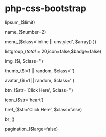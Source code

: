 php-css-bootstrap
=================
lipsum_($limit)

name_($number=2)

menu_($class='inline || unstyled', $array() ))

listgroup_($total=20,$icon=false,$badge=false)


img_($i, $class='')

thumb_($i=1 || random, $class='')

avatar_($i=1 || random, $class='')


btn_($str='Click Here', $class='')

icon_($str='heart')


href_($str='Click Here', $class=false)

br_()

pagination_($large=false)
